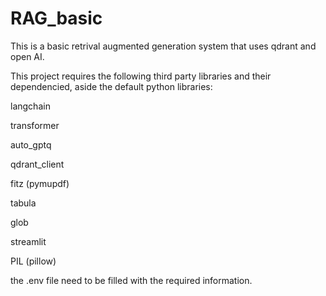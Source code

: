 # RAG_basic
 This is a basic retrival augmented generation system that uses qdrant and open AI.

This project requires the following third party libraries and their dependencied, aside the default python libraries:

langchain

transformer

auto_gptq

qdrant_client

fitz (pymupdf)

tabula

glob

streamlit

PIL (pillow)

the .env file need to be filled with the required information.